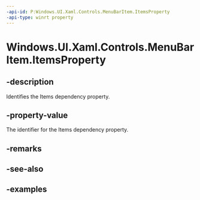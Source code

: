 ```yaml
---
-api-id: P:Windows.UI.Xaml.Controls.MenuBarItem.ItemsProperty
-api-type: winrt property
---
```


<!-- Property syntax.
public DependencyProperty ItemsProperty { get; }
-->

# Windows.UI.Xaml.Controls.MenuBarItem.ItemsProperty

## -description

Identifies the Items dependency property.

## -property-value

The identifier for the Items dependency property.

## -remarks

## -see-also

## -examples

